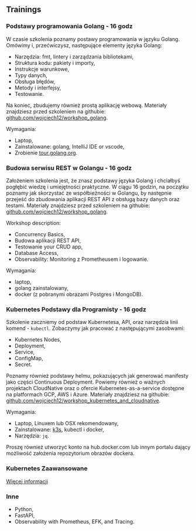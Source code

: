 ## Trainings

### Podstawy programowania Golang  - 16 godz

W czasie szkolenia poznamy postawy programowania w języku Golang. Omówimy i, przećwiczysz, następujące elementy języka Golang:

- Narzędzia: fmt, lintery i zarządzania bibliotekami,
- Struktura kodu: pakiety i importy,
- Instrukcje warunkowe, 
- Typy danych,
- Obsługa błędów,
- Metody i interfejsy,
- Testowanie.

Na koniec, zbudujemy również prostą aplikację webową. Materiały znajdziesz przed szkoleniem na githubie: [github.com/wojciech12/workshop_golang](https://github.com/wojciech12/workshop_golang).

Wymagania:

- Laptop,
- Zainstalowane: golang, IntelliJ IDE or vscode,
- Zrobienie [tour.golang.org](https://tour.golang.org).

### Budowa serwisu REST w Golangu - 16 godz

Założeniem szkolenia jest, że znasz podstawy języka Golang i chciałbyś pogłębić wiedzę i umiejętności praktyczne. W ciągu 16 godzin, na początku poznamy jak skorzystać ze współbieżności w Golangu, by następnie przejeść do zbudowania aplikacji REST API z obsługą bazy danych oraz testami. Materiały znajdziesz przed szkoleniem na githubie: [github.com/wojciech12/workshop_golang](https://github.com/wojciech12/workshop_golang).


Workshop description:

- Concurrency Basics,
- Budowa aplikacji REST API,
- Testowanie your CRUD app,
- Database Access,
- Observability: Monitoring z Prometheusem i logowanie.

Wymagania:

- laptop,
- golang zainstalowany,
- docker (z pobranymi obrazami Postgres i MongoDB).

### Kubernetes Podstawy dla Programisty - 16 godz

Szkolenie zaczniemy od podstaw Kubernetesa, API, oraz narzędzia linii komend - `kubectl`. Zobaczymy jak pracować z następującymi zasobwami:

- Kubernetes Nodes,
- Deployment,
- Service,
- ConfigMap,
- Secret.

Poznamy również podstawy helmu, pokazujących jak generować manifesty jako części Continuous Deployment. Powiemy również o ważnych projektach CloudNative oraz o ofercie Kubernetes-as-a-service dostępne na platformach GCP, AWS i Azure. Materiały znajdziesz na githubie: [github.com/wojciech12/workshop_kubernetes_and_cloudnative](https://github.com/wojciech12/workshop_kubernetes_and_cloudnative/blob/master/01_introduction/introduction.pdf).

Wymagania:

- Laptop, Linuxem lub OSX rekomendowany,
- Zainstalowane: [k3s](https://github.com/k3s-io/k3s), kubectl i docker,
- Narzędzia: `jq`.

Proszę również utworzyć konto na hub.docker.com lub innym portalu dający możliwość założenia repozytorium obrazów dockera.

### Kubernetes Zaawansowane

[Więcej informacji](https://github.com/wojciech12/workshop_kubernetes_and_cloudnative)

### Inne

- Python,
- FastAPI,
- Observability with Prometheus, EFK, and Tracing.
